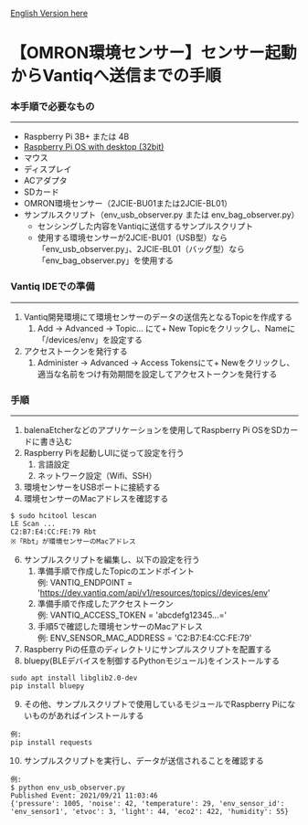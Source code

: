 [English Version here](README_en.md)

# 【OMRON環境センサー】センサー起動からVantiqへ送信までの手順

### **本手順で必要なもの**
---
- Raspberry Pi 3B+ または 4B
- [Raspberry Pi OS with desktop (32bit)](https://www.raspberrypi.org/software/operating-systems/#raspberry-pi-os-32-bit)
- マウス
- ディスプレイ
- ACアダプタ
- SDカード
- OMRON環境センサー（2JCIE-BU01または2JCIE-BL01）
- サンプルスクリプト（env_usb_observer.py または env_bag_observer.py）
    - センシングした内容をVantiqに送信するサンプルスクリプト
    - 使用する環境センサーが2JCIE-BU01（USB型）なら「env_usb_observer.py」、2JCIE-BL01（バッグ型）なら「env_bag_observer.py」を使用する

### **Vantiq IDEでの準備**
---
1. Vantiq開発環境にて環境センサーのデータの送信先となるTopicを作成する
    1. Add -> Advanced -> Topic... にて+ New Topicをクリックし、Nameに「/devices/env」を設定する
2. アクセストークンを発行する
    1. Administer -> Advanced -> Access Tokensにて+ Newをクリックし、適当な名前をつけ有効期間を設定してアクセストークンを発行する

### **手順**
---
1.  balenaEtcherなどのアプリケーションを使用してRaspberry Pi OSをSDカードに書き込む
2.  Raspberry Piを起動しUIに従って設定を行う
    1. 言語設定
    2. ネットワーク設定（Wifi、SSH）
4. 環境センサーをUSBポートに接続する
5. 環境センサーのMacアドレスを確認する
```
$ sudo hcitool lescan
LE Scan ...
C2:B7:E4:CC:FE:79 Rbt
※「Rbt」が環境センサーのMacアドレス
```
6. サンプルスクリプトを編集し、以下の設定を行う
    1. 準備手順で作成したTopicのエンドポイント
    <br/>例:
    VANTIQ_ENDPOINT = 'https://dev.vantiq.com/api/v1/resources/topics//devices/env'
    2. 準備手順で作成したアクセストークン
    <br/>例:
    VANTIQ_ACCESS_TOKEN = 'abcdefg12345...='
    3. 手順5で確認した環境センサーのMacアドレス
    <br/>例:
    ENV_SENSOR_MAC_ADDRESS = 'C2:B7:E4:CC:FE:79'
7. Raspberry Piの任意のディレクトリにサンプルスクリプトを配置する
8. bluepy(BLEデバイスを制御するPythonモジュール)をインストールする
```
sudo apt install libglib2.0-dev
pip install bluepy
```
9. その他、サンプルスクリプトで使用しているモジュールでRaspberry Piにないものがあればインストールする
```
例:
pip install requests
```
10. サンプルスクリプトを実行し、データが送信されることを確認する
```
例:
$ python env_usb_observer.py
Published Event: 2021/09/21 11:03:46
{'pressure': 1005, 'noise': 42, 'temperature': 29, 'env_sensor_id': 'env_sensor1', 'etvoc': 3, 'light': 44, 'eco2': 422, 'humidity': 55}
```
